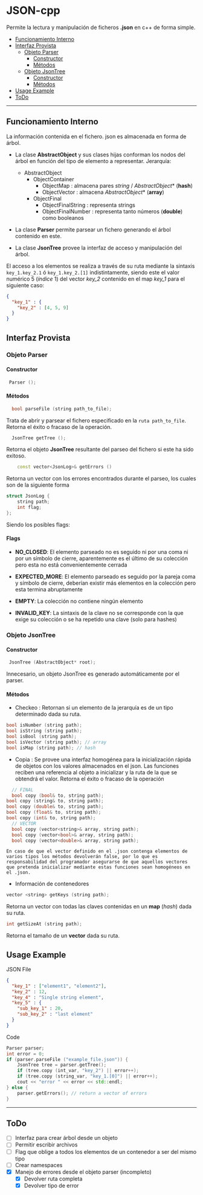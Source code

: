 # JSON-cpp
Permite la lectura y manipulación de ficheros **.json** en c++ de forma simple.

<!-- TOC depthFrom:2 depthTo:7 withLinks:1 updateOnSave:1 orderedList:0 -->

- [Funcionamiento Interno](#funcionamiento-interno)
- [Interfaz Provista](#interfaz-provista)
	- [Objeto Parser](#objeto-parser)
		- [Constructor](#constructor)
		- [Métodos](#m-todos)
	- [Objeto JsonTree](#objeto-jsontree)
		- [Constructor](#constructor)
		- [Métodos](#m-todos)
- [Usage Example](#usage-example)
- [ToDo](#todo)

<!-- /TOC -->

---

## Funcionamiento Interno
La información contenida en el fichero. json es almacenada en forma de árbol.

- La clase **AbstractObject** y sus clases hijas conforman los nodos del árbol en función del tipo de elemento a representar. Jerarquía:  
  - AbstractObject
    - ObjectContainer
      - ObjectMap : almacena pares *string* / *AbstractObject*\* (**hash**)
      - ObjectVector : almacena *AbstractObject*\* (**array**)
    - ObjectFinal
      - ObjectFinalString : representa strings
      - ObjectFinalNumber : representa tanto números (**double**) como booleanos


- La clase **Parser** permite parsear un fichero generando el árbol contenido en este.
- La clase **JsonTree** provee la interfaz de acceso y manipulación del árbol.

El acceso a los elementos se realiza a través de su ruta mediante la sintaxis
`key_1.key_2.1` ó `key_1.key_2.[1]` indistintamente, siendo este el valor numérico 5 (*índice* 1) del vector *key_2* contenido en el map *key_1* para el siguiente caso:

```json
{
  "key_1" : {
    "key_2" : [4, 5, 9]
  }
}
```

## Interfaz Provista

### Objeto Parser
#### Constructor
```c++
 Parser ();
```
#### Métodos
```c++
  bool parseFile (string path_to_file);
```
Trata de abrir y parsear el fichero especificado en la `ruta path_to_file`.
Retorna el éxito o fracaso de la operación.
```c++
  JsonTree getTree ();
```
Retorna el objeto **JsonTree** resultante del parseo del fichero si este ha sido exitoso.

```c++
	const vector<JsonLog>& getErrors ()
```
Retorna un vector con los errores encontrados durante el parseo, los cuales son de la siguiente forma

```c++
struct JsonLog {
	string path;
	int flag;
};
```

Siendo los posibles flags:
#### Flags

- **NO_CLOSED**: El elemento parseado no es seguido ni por una coma ni por un símbolo de cierre,
aparentemente es el último de su colección pero esta no está convenientemente cerrada

- **EXPECTED_MORE**: El elemento parseado es seguido por la pareja coma y símbolo de cierre,
deberían existir más elementos en la colección pero esta termina abruptamente

- **EMPTY**: La colección no contiene ningún elemento

- **INVALID_KEY**: La sintaxis de la clave no se corresponde con la que exige su
colección o se ha repetido una clave (solo para hashes)

### Objeto JsonTree
#### Constructor
```c++
 JsonTree (AbstractObject* root);
```
Innecesario, un objeto JsonTree es generado automáticamente por el parser.
#### Métodos
  - Checkeo  : Retornan si un elemento de la jerarquía es de un tipo determinado dada su ruta.
  ```c++
  bool isNumber (string path);
  bool isString (string path);
  bool isBool (string path);
  bool isVector (string path); // array
  bool isMap (string path); // hash
  ```

  - Copia : Se provee una interfaz homogénea para la inicialización rápida de objetos con los valores almacenados en el json. Las funciones reciben una referencia al objeto a inicializar y la ruta de la que se obtendrá el valor. Retorna el éxito o fracaso de la operación

  ```c++
	// FINAL
	bool copy (bool& to, string path);
  bool copy (string& to, string path);
  bool copy (double& to, string path);
  bool copy (float& to, string path);
  bool copy (int& to, string path);
	// VECTOR
	bool copy (vector<string>& array, string path);
	bool copy (vector<bool>& array, string path);
	bool copy (vector<double>& array, string path);
  ```

	En caso de que el vector definido en el .json contenga elementos de varios tipos los métodos devolverán false, por lo que es responsabilidad del programador asegurarse de que aquellos vectores que pretenda inicializar mediante estas funciones sean homogéneos en el .json.  

  - Información de contenedores
  ```c++
  vector <string> getKeys (string path);
  ```
  Retorna un vector con todas las claves contenidas en un **map** (*hash*) dada su ruta.
  ```c++
  int getSizeAt (string path);
  ```
  Retorna el tamaño de un **vector** dada su ruta.  


## Usage Example
JSON File
```json
{
  "key_1" : ["element1", "element2"],
  "key_2" : 12,
  "key_4" : "Single string element",
  "key_5" : {
    "sub_key_1" : 20,
    "sub_key_2" : "last element"
  }
}
```
Code
```c++
Parser parser;
int error = 0;
if (parser.parseFile ("example_file.json")) {
	JsonTree tree = parser.getTree();
	if (tree.copy (int_var, "key_2") || error++);
	if (tree.copy (string_var, "key_1.[0]") || error++);
	cout << "error " << error << std::endl;
} else {
	parser.getErrors(); // return a vector of errors
}
```

---

## ToDo

- [ ] Interfaz para crear árbol desde un objeto
- [ ] Permitir escribir archivos
- [ ] Flag que oblige a todos los elementos de un contenedor a ser del mismo tipo
- [ ] Crear namespaces
- [x] Manejo de errores desde el objeto parser (incompleto)
  - [x] Devolver ruta completa
  - [x] Devolver tipo de error
